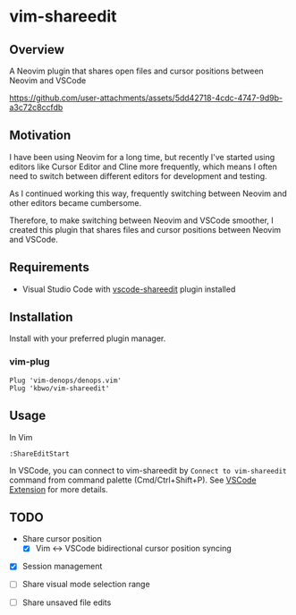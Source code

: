 # vim-shareedit

## Overview

A Neovim plugin that shares open files and cursor positions between Neovim and VSCode



https://github.com/user-attachments/assets/5dd42718-4cdc-4747-9d9b-a3c72c8ccfdb




## Motivation
I have been using Neovim for a long time, but recently I've started using editors like Cursor Editor and Cline more frequently, which means I often need to switch between different editors for development and testing.

As I continued working this way, frequently switching between Neovim and other editors became cumbersome.

Therefore, to make switching between Neovim and VSCode smoother, I created this plugin that shares files and cursor positions between Neovim and VSCode.

## Requirements

- Visual Studio Code with [vscode-shareedit](https://marketplace.visualstudio.com/items?itemName=kbwo.shareedit) plugin installed

## Installation
Install with your preferred plugin manager.


### vim-plug
```
Plug 'vim-denops/denops.vim'
Plug 'kbwo/vim-shareedit'
```

## Usage

In Vim
```
:ShareEditStart
```

In VSCode, you can connect to vim-shareedit by `Connect to vim-shareedit` command from command palette (Cmd/Ctrl+Shift+P).
See [VSCode Extension](https://marketplace.visualstudio.com/items?itemName=kbwo.shareedit) for more details.

## TODO

- Share cursor position
    - [x] Vim <-> VSCode bidirectional cursor position syncing
- [x] Session management
- [ ] Share visual mode selection range
- [ ] Share unsaved file edits

